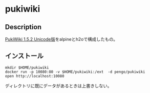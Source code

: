 # pukiwiki

## Description

[PukiWiki 1.5.2 Unicode版](https://ja.osdn.net/projects/pukiwiki/downloads/69652/pukiwiki-1.5.2_utf8.zip/)をalpineとh2oで構成したもの。

## インストール

```shell
mkdir $HOME/pukiwiki
docker run -p 10080:80 -v $HOME/pukiwiki:/ext  -d pengo/pukiwiki
open http://localhost:10080
```

ディレクトリに既にデータがあるときは上書きしない。
